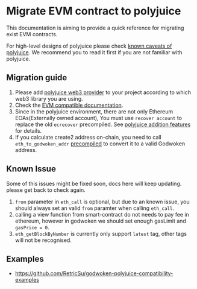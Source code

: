 # Migrate EVM contract to polyjuice

This documentation is aiming to provide a quick reference for migrating exist EVM contracts.

For high-level designs of polyjuice please check [known caveats of polyjuice](https://github.com/nervosnetwork/godwoken/blob/master/docs/known_caveats_of_polyjuice.md). We recommend you to read it first if you are not familiar with polyjuice.

## Migration guide

1. Please add [polyjuice web3 provider](https://github.com/nervosnetwork/polyjuice-provider) to your project according to which web3 library you are using.
2. Check the [EVM compatible documentation](https://github.com/nervosnetwork/godwoken-polyjuice/blob/main/docs/EVM-compatible.md).
3. Since in the polyjuice environment, there are not only Ethereum EOAs(Externally owned account), You must use `recover account` to replace the old `ecrecover` precompiled. See [polyjuice addition features](https://github.com/nervosnetwork/godwoken-polyjuice/blob/main/docs/Addition-Features.md) for details.
4. If you calculate create2 address on-chain, you need to call `eth_to_godwoken_addr` [precompiled](https://github.com/nervosnetwork/godwoken-polyjuice/blob/main/docs/Addition-Features.md#eth_to_godwoken_addr-spec) to convert it to a valid Godwoken address.

## Known Issue

Some of this issues might be fixed soon, docs here will keep updating. please get back to check again.

1. `from` parameter in `eth_call` is optional, but due to an known issue, you should always set an valid `from` paramter when calling `eth_call`.
2. calling a view function from smart-contract do not needs to pay fee in ethereum, however in godwoken we should set enough gasLimit and `gasPrice = 0`.
3. `eth_getBlockByNumber` is currently only support `latest` tag, other tags will not be recognised.


## Examples

* https://github.com/RetricSu/godwoken-polyjuice-compatibility-examples
